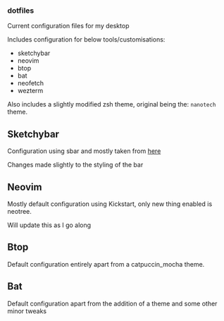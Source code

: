 ### dotfiles

Current configuration files for my desktop

Includes configuration for below tools/customisations: 
- sketchybar
- neovim
- btop
- bat
- neofetch
- wezterm

Also includes a slightly modified zsh theme, original being the: `nanotech` theme. 

## Sketchybar

Configuration using sbar and mostly taken from [here]("https://github.com/FelixKratz/dotfiles/blob/master/install_sketchybar.sh")

Changes made slightly to the styling of the bar

## Neovim 

Mostly default configuration using Kickstart, only new thing enabled is neotree. 

Will update this as I go along 

## Btop 

Default configuration entirely apart from a catpuccin_mocha theme. 

## Bat 

Default configuration apart from the addition of a theme and some other minor tweaks 


